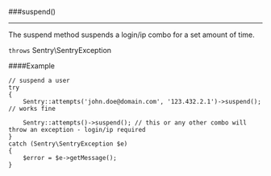 <a id="suspend" href="#"></a>
###suspend()

----------

The suspend method suspends a login/ip combo for a set amount of time.

`throws` Sentry\SentryException

####Example

	// suspend a user
	try
	{
	    Sentry::attempts('john.doe@domain.com', '123.432.2.1')->suspend(); // works fine

	    Sentry::attempts()->suspend(); // this or any other combo will throw an exception - login/ip required
	}
	catch (Sentry\SentryException $e)
	{
	    $error = $e->getMessage();
	}
